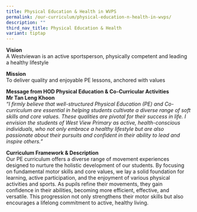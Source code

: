 ```yaml
---
title: Physical Education & Health in WVPS
permalink: /our-curriculum/physical-education-n-health-in-wvps/
description: ""
third_nav_title: Physical Education & Health
variant: tiptap
---
```

<p><strong>Vision</strong> 
<br>A Westviewan is an active sportsperson, physically competent and leading
a healthy lifestyle</p>
<p><strong>Mission</strong> 
<br>To deliver quality and enjoyable PE lessons, anchored with values</p>
<p><strong>Message from HOD Physical Education &amp; Co-Curricular Activities</strong> 
<br><strong>Mr Tan Leng Khoon</strong> 
<br><em>“I firmly believe that well-structured Physical Education (PE) and Co-curriculum are essential in helping students cultivate a diverse range of soft skills and core values. These qualities are pivotal for their success in life. I envision the students of West View Primary as active, health-conscious individuals, who not only embrace a healthy lifestyle but are also passionate about their pursuits and confident in their ability to lead and inspire others.”</em>
</p>
<p><strong>Curriculum Framework &amp; Description<br></strong>Our PE curriculum
offers a diverse range of movement experiences designed to nurture the
holistic development of our students. By focusing on fundamental motor
skills and core values, we lay a solid foundation for learning, active
participation, and the enjoyment of various physical activities and sports.
As pupils refine their movements, they gain confidence in their abilities,
becoming more efficient, effective, and versatile. This progression not
only strengthens their motor skills but also encourages a lifelong commitment
to active, healthy living.</p>
<p></p>
<p></p>